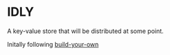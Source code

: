 # IDLY

A key-value store that will be distributed at some point.


Initally following [build-your-own](https://build-your-own.org/database/02_indexing)

